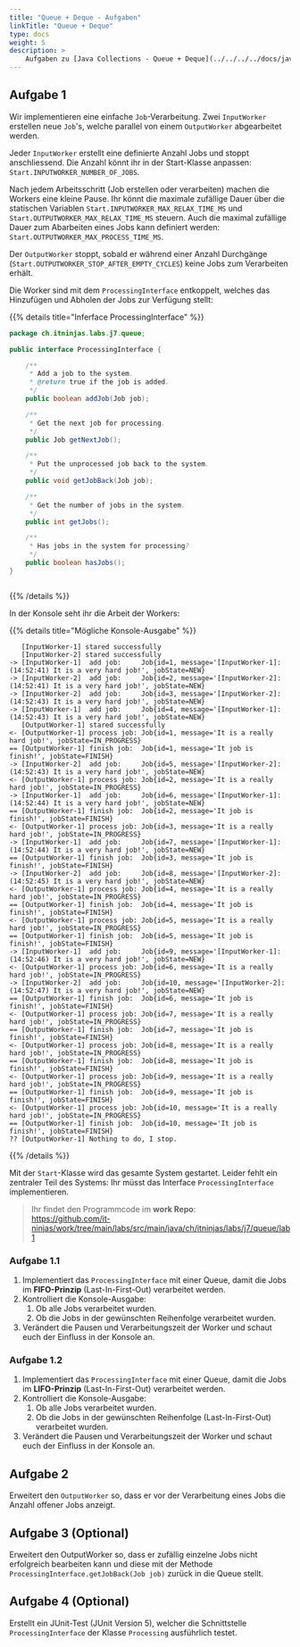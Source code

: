 ```yaml
---
title: "Queue + Deque - Aufgaben"
linkTitle: "Queue + Deque"
type: docs
weight: 5
description: >
    Aufgaben zu [Java Collections - Queue + Deque](../../../../docs/java/java-collections/06_queue)
---
```


## Aufgabe 1

Wir implementieren eine einfache `Job`-Verarbeitung.
Zwei `InputWorker` erstellen neue `Job`'s, welche parallel von einem `OutputWorker` abgearbeitet werden.

Jeder `InputWorker` erstellt eine definierte Anzahl Jobs und stoppt anschliessend. Die Anzahl könnt ihr in der Start-Klasse anpassen: `Start.INPUTWORKER_NUMBER_OF_JOBS`. 


Nach jedem Arbeitsschritt (Job erstellen oder verarbeiten) machen die Workers eine kleine Pause. 
Ihr könnt die maximale zufällige Dauer über die statischen Variablen `Start.INPUTWORKER_MAX_RELAX_TIME_MS` und `Start.OUTPUTWORKER_MAX_RELAX_TIME_MS` steuern. 
Auch die maximal zufällige Dauer zum Abarbeiten eines Jobs kann definiert werden: `Start.OUTPUTWORKER_MAX_PROCESS_TIME_MS`.

Der `OutputWorker` stoppt, sobald er während einer Anzahl Durchgänge (`Start.OUTPUTWORKER_STOP_AFTER_EMPTY_CYCLES`) keine Jobs zum Verarbeiten erhält.

Die Worker sind mit dem `ProcessingInterface` entkoppelt, welches das Hinzufügen und Abholen der Jobs zur Verfügung stellt:

{{% details title="Inferface ProcessingInterface" %}}
```java
package ch.itninjas.labs.j7.queue;

public interface ProcessingInterface {

    /**
     * Add a job to the system.
     * @return true if the job is added.
     */
    public boolean addJob(Job job);

    /**
     * Get the next job for processing.
     */
    public Job getNextJob();

    /**
     * Put the unprocessed job back to the system.
     */
    public void getJobBack(Job job);

    /**
     * Get the number of jobs in the system.
     */
    public int getJobs();

    /**
     * Has jobs in the system for processing?
     */
    public boolean hasJobs();
}



```
{{% /details %}}

In der Konsole seht ihr die Arbeit der Workers:

{{% details title="Mögliche Konsole-Ausgabe" %}}
```text
   [InputWorker-1] stared successfully
   [InputWorker-2] stared successfully
-> [InputWorker-1]  add job:     Job{id=1, message='[InputWorker-1]: (14:52:41) It is a very hard job!', jobState=NEW}
-> [InputWorker-2]  add job:     Job{id=2, message='[InputWorker-2]: (14:52:41) It is a very hard job!', jobState=NEW}
-> [InputWorker-2]  add job:     Job{id=3, message='[InputWorker-2]: (14:52:43) It is a very hard job!', jobState=NEW}
-> [InputWorker-1]  add job:     Job{id=4, message='[InputWorker-1]: (14:52:43) It is a very hard job!', jobState=NEW}
   [OutputWorker-1] stared successfully
<- [OutputWorker-1] process job: Job{id=1, message='It is a really hard job!', jobState=IN_PROGRESS}
== [OutputWorker-1] finish job:  Job{id=1, message='It job is finish!', jobState=FINISH}
-> [InputWorker-2]  add job:     Job{id=5, message='[InputWorker-2]: (14:52:43) It is a very hard job!', jobState=NEW}
<- [OutputWorker-1] process job: Job{id=2, message='It is a really hard job!', jobState=IN_PROGRESS}
-> [InputWorker-1]  add job:     Job{id=6, message='[InputWorker-1]: (14:52:44) It is a very hard job!', jobState=NEW}
== [OutputWorker-1] finish job:  Job{id=2, message='It job is finish!', jobState=FINISH}
<- [OutputWorker-1] process job: Job{id=3, message='It is a really hard job!', jobState=IN_PROGRESS}
-> [InputWorker-1]  add job:     Job{id=7, message='[InputWorker-1]: (14:52:44) It is a very hard job!', jobState=NEW}
== [OutputWorker-1] finish job:  Job{id=3, message='It job is finish!', jobState=FINISH}
-> [InputWorker-2]  add job:     Job{id=8, message='[InputWorker-2]: (14:52:45) It is a very hard job!', jobState=NEW}
<- [OutputWorker-1] process job: Job{id=4, message='It is a really hard job!', jobState=IN_PROGRESS}
== [OutputWorker-1] finish job:  Job{id=4, message='It job is finish!', jobState=FINISH}
<- [OutputWorker-1] process job: Job{id=5, message='It is a really hard job!', jobState=IN_PROGRESS}
== [OutputWorker-1] finish job:  Job{id=5, message='It job is finish!', jobState=FINISH}
-> [InputWorker-1]  add job:     Job{id=9, message='[InputWorker-1]: (14:52:46) It is a very hard job!', jobState=NEW}
<- [OutputWorker-1] process job: Job{id=6, message='It is a really hard job!', jobState=IN_PROGRESS}
-> [InputWorker-2]  add job:     Job{id=10, message='[InputWorker-2]: (14:52:47) It is a very hard job!', jobState=NEW}
== [OutputWorker-1] finish job:  Job{id=6, message='It job is finish!', jobState=FINISH}
<- [OutputWorker-1] process job: Job{id=7, message='It is a really hard job!', jobState=IN_PROGRESS}
== [OutputWorker-1] finish job:  Job{id=7, message='It job is finish!', jobState=FINISH}
<- [OutputWorker-1] process job: Job{id=8, message='It is a really hard job!', jobState=IN_PROGRESS}
== [OutputWorker-1] finish job:  Job{id=8, message='It job is finish!', jobState=FINISH}
<- [OutputWorker-1] process job: Job{id=9, message='It is a really hard job!', jobState=IN_PROGRESS}
== [OutputWorker-1] finish job:  Job{id=9, message='It job is finish!', jobState=FINISH}
<- [OutputWorker-1] process job: Job{id=10, message='It is a really hard job!', jobState=IN_PROGRESS}
== [OutputWorker-1] finish job:  Job{id=10, message='It job is finish!', jobState=FINISH}
?? [OutputWorker-1] Nothing to do, I stop.

```
{{% /details %}}

Mit der `Start`-Klasse wird das gesamte System gestartet.
Leider fehlt ein zentraler Teil des Systems:
Ihr müsst das Interface `ProcessingInterface` implementieren.
  
> Ihr findet den Programmcode im **work Repo**:  
> https://github.com/it-ninjas/work/tree/main/labs/src/main/java/ch/itninjas/labs/j7/queue/lab1

### Aufgabe 1.1

1. Implementiert das `ProcessingInterface` mit einer Queue, damit die Jobs im **FIFO-Prinzip** (Last-In-First-Out) verarbeitet werden.
2. Kontrolliert die Konsole-Ausgabe:
   1. Ob alle Jobs verarbeitet wurden.
   2. Ob die Jobs in der gewünschten Reihenfolge verarbeitet wurden.
3. Verändert die Pausen und Verarbeitungszeit der Worker und schaut euch der Einfluss in der Konsole an.

### Aufgabe 1.2

1. Implementiert das `ProcessingInterface` mit einer Queue, damit die Jobs im **LIFO-Prinzip** (Last-In-First-Out) verarbeitet werden.
2. Kontrolliert die Konsole-Ausgabe:
    1. Ob alle Jobs verarbeitet wurden.
    2. Ob die Jobs in der gewünschten Reihenfolge (Last-In-First-Out) verarbeitet wurden.
3. Verändert die Pausen und Verarbeitungszeit der Worker und schaut euch der Einfluss in der Konsole an.

## Aufgabe 2
Erweitert den `OutputWorker` so, dass er vor der Verarbeitung eines Jobs die Anzahl offener Jobs anzeigt.

## Aufgabe 3 (Optional)

Erweitert den OutputWorker so, dass er zufällig einzelne Jobs nicht erfolgreich bearbeiten kann und diese mit der Methode `ProcessingInterface.getJobBack(Job job)` zurück in die Queue stellt.

## Aufgabe 4 (Optional)

Erstellt ein JUnit-Test (JUnit Version 5), welcher die Schnittstelle `ProcessingInterface` der Klasse `Processing` ausführlich testet.
